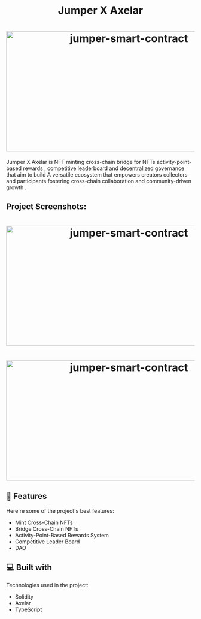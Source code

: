 <h1 align="center" id="title" >Jumper X Axelar</h1>

<h1 align="center" ><img align="center"  src="https://socialify.git.ci/tintinInGitHub/jumper-smart-contract/image?description=1&descriptionEditable=Jumper%20X%20Axelar%20is%20NFT%20cross-chain%20bridge%20for%20NFTs%20activity-point-based%20rewards%2Ccompetitive%20leaderboard%20and%20decentralized%20governance.&name=1&pattern=Brick%20Wall&theme=Light" alt="jumper-smart-contract" width="640" height="320" /></h1>
  
<p id="description">Jumper X Axelar is NFT minting cross-chain bridge for NFTs activity-point-based rewards , competitive leaderboard and decentralized governance that aim to build A versatile ecosystem that empowers creators collectors and participants fostering cross-chain collaboration and community-driven growth .</p>

<h2>Project Screenshots:</h2>
<p>
<h1 align="center" ><img align="center"  src="https://github.com/tintinInGitHub/jumper-smart-contract/assets/72849666/2958c0a0-bd87-4649-8348-8a1593f22d79" alt="jumper-smart-contract" width="640" height="320" /></h1>
  <h1 align="center" ><img align="center"  src="https://github.com/tintinInGitHub/jumper-smart-contract/assets/72849666/32acdd6f-c0bd-4372-bce5-f29127d748bd" alt="jumper-smart-contract" width="640" height="320" /></h1>
</p>
  
  
<h2>🧐 Features</h2>

Here're some of the project's best features:

*   Mint Cross-Chain NFTs
*   Bridge Cross-Chain NFTs
*   Activity-Point-Based Rewards System
*   Competitive Leader Board
*   DAO

  
  
<h2>💻 Built with</h2>

Technologies used in the project:

*   Solidity
*   Axelar
*   TypeScript
